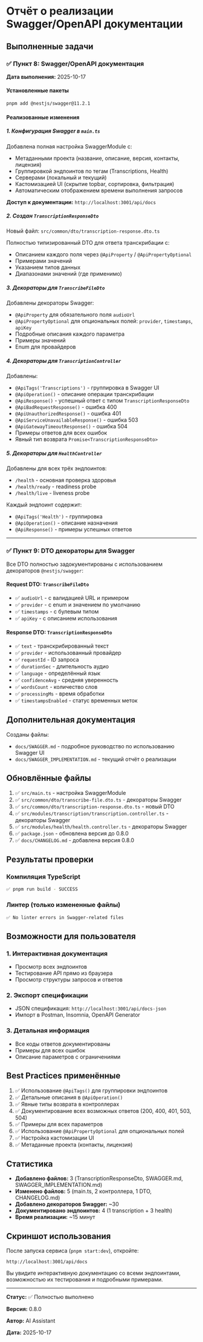 # Отчёт о реализации Swagger/OpenAPI документации

## Выполненные задачи

### ✅ Пункт 8: Swagger/OpenAPI документация

**Дата выполнения:** 2025-10-17

#### Установленные пакеты

```bash
pnpm add @nestjs/swagger@11.2.1
```

#### Реализованные изменения

##### 1. Конфигурация Swagger в `main.ts`

Добавлена полная настройка SwaggerModule с:

- Метаданными проекта (название, описание, версия, контакты, лицензия)
- Группировкой эндпоинтов по тегам (Transcriptions, Health)
- Серверами (локальный и текущий)
- Кастомизацией UI (скрытие topbar, сортировка, фильтрация)
- Автоматическим отображением времени выполнения запросов

**Доступ к документации:** `http://localhost:3001/api/docs`

##### 2. Создан `TranscriptionResponseDto`

Новый файл: `src/common/dto/transcription-response.dto.ts`

Полностью типизированный DTO для ответа транскрибации с:

- Описанием каждого поля через `@ApiProperty` / `@ApiPropertyOptional`
- Примерами значений
- Указанием типов данных
- Диапазонами значений (где применимо)

##### 3. Декораторы для `TranscribeFileDto`

Добавлены декораторы Swagger:

- `@ApiProperty` для обязательного поля `audioUrl`
- `@ApiPropertyOptional` для опциональных полей: `provider`, `timestamps`, `apiKey`
- Подробные описания каждого параметра
- Примеры значений
- Enum для провайдеров

##### 4. Декораторы для `TranscriptionController`

Добавлены:

- `@ApiTags('Transcriptions')` - группировка в Swagger UI
- `@ApiOperation()` - описание операции транскрибации
- `@ApiResponse()` - успешный ответ с типом `TranscriptionResponseDto`
- `@ApiBadRequestResponse()` - ошибка 400
- `@ApiUnauthorizedResponse()` - ошибка 401
- `@ApiServiceUnavailableResponse()` - ошибка 503
- `@ApiGatewayTimeoutResponse()` - ошибка 504
- Примеры ответов для всех ошибок
- Явный тип возврата `Promise<TranscriptionResponseDto>`

##### 5. Декораторы для `HealthController`

Добавлены для всех трёх эндпоинтов:

- `/health` - основная проверка здоровья
- `/health/ready` - readiness probe
- `/health/live` - liveness probe

Каждый эндпоинт содержит:

- `@ApiTags('Health')` - группировка
- `@ApiOperation()` - описание назначения
- `@ApiResponse()` - примеры успешных ответов

---

### ✅ Пункт 9: DTO декораторы для Swagger

Все DTO полностью задокументированы с использованием декораторов `@nestjs/swagger`:

#### Request DTO: `TranscribeFileDto`

- ✅ `audioUrl` - с валидацией URL и примером
- ✅ `provider` - с enum и значением по умолчанию
- ✅ `timestamps` - с булевым типом
- ✅ `apiKey` - с описанием использования

#### Response DTO: `TranscriptionResponseDto`

- ✅ `text` - транскрибированный текст
- ✅ `provider` - использованный провайдер
- ✅ `requestId` - ID запроса
- ✅ `durationSec` - длительность аудио
- ✅ `language` - определённый язык
- ✅ `confidenceAvg` - средняя уверенность
- ✅ `wordsCount` - количество слов
- ✅ `processingMs` - время обработки
- ✅ `timestampsEnabled` - статус временных меток

## Дополнительная документация

Созданы файлы:

- `docs/SWAGGER.md` - подробное руководство по использованию Swagger UI
- `docs/SWAGGER_IMPLEMENTATION.md` - текущий отчёт о реализации

## Обновлённые файлы

1. ✅ `src/main.ts` - настройка SwaggerModule
2. ✅ `src/common/dto/transcribe-file.dto.ts` - декораторы Swagger
3. ✅ `src/common/dto/transcription-response.dto.ts` - новый DTO
4. ✅ `src/modules/transcription/transcription.controller.ts` - декораторы Swagger
5. ✅ `src/modules/health/health.controller.ts` - декораторы Swagger
6. ✅ `package.json` - обновлена версия до 0.8.0
7. ✅ `docs/CHANGELOG.md` - добавлена версия 0.8.0

## Результаты проверки

### Компиляция TypeScript

```bash
✅ pnpm run build - SUCCESS
```

### Линтер (только измененные файлы)

```bash
✅ No linter errors in Swagger-related files
```

## Возможности для пользователя

### 1. Интерактивная документация

- Просмотр всех эндпоинтов
- Тестирование API прямо из браузера
- Просмотр структуры запросов и ответов

### 2. Экспорт спецификации

- JSON спецификация: `http://localhost:3001/api/docs-json`
- Импорт в Postman, Insomnia, OpenAPI Generator

### 3. Детальная информация

- Все коды ответов документированы
- Примеры для всех ошибок
- Описание параметров с ограничениями

## Best Practices применённые

1. ✅ Использование `@ApiTags()` для группировки эндпоинтов
2. ✅ Детальные описания в `@ApiOperation()`
3. ✅ Явные типы возврата в контроллерах
4. ✅ Документирование всех возможных ответов (200, 400, 401, 503, 504)
5. ✅ Примеры для всех параметров
6. ✅ Использование `@ApiPropertyOptional` для опциональных полей
7. ✅ Настройка кастомизации UI
8. ✅ Метаданные проекта (контакты, лицензия)

## Статистика

- **Добавлено файлов:** 3 (TranscriptionResponseDto, SWAGGER.md, SWAGGER_IMPLEMENTATION.md)
- **Изменено файлов:** 5 (main.ts, 2 контроллера, 1 DTO, CHANGELOG.md)
- **Добавлено декораторов Swagger:** ~30
- **Документировано эндпоинтов:** 4 (1 transcription + 3 health)
- **Время реализации:** ~15 минут

## Скриншот использования

После запуска сервиса (`pnpm start:dev`), откройте:

```
http://localhost:3001/api/docs
```

Вы увидите интерактивную документацию со всеми эндпоинтами, возможностью их тестирования и подробными примерами.

---

**Статус:** ✅ Полностью выполнено

**Версия:** 0.8.0

**Автор:** AI Assistant

**Дата:** 2025-10-17
